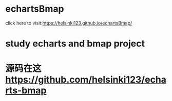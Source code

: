 # echartsBmap
click here to visit:https://helsinki123.github.io/echartsBmap/
# study echarts and bmap project
# 源码在这 https://github.com/helsinki123/echarts-bmap
